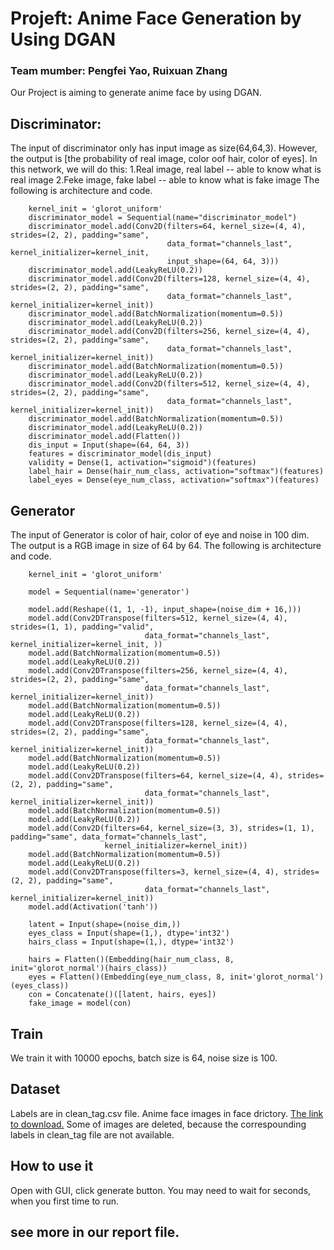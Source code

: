 # Projeft: Anime Face Generation by Using DGAN
### Team mumber: Pengfei Yao, Ruixuan Zhang
Our Project is aiming to generate anime face by using DGAN. 
## Discriminator:
The input of discriminator only has input image as size(64,64,3). However, the output is [the probability of real image, color oof hair, color of eyes].
In this network, we will do this:
    1.Real image, real label -- able to know what is real image
    2.Feke image, fake label -- able to know what is fake image
The following is architecture and code.
```
    kernel_init = 'glorot_uniform'
    discriminator_model = Sequential(name="discriminator_model")
    discriminator_model.add(Conv2D(filters=64, kernel_size=(4, 4), strides=(2, 2), padding="same",
                                   data_format="channels_last", kernel_initializer=kernel_init,
                                   input_shape=(64, 64, 3)))
    discriminator_model.add(LeakyReLU(0.2))
    discriminator_model.add(Conv2D(filters=128, kernel_size=(4, 4), strides=(2, 2), padding="same",
                                   data_format="channels_last", kernel_initializer=kernel_init))
    discriminator_model.add(BatchNormalization(momentum=0.5))
    discriminator_model.add(LeakyReLU(0.2))
    discriminator_model.add(Conv2D(filters=256, kernel_size=(4, 4), strides=(2, 2), padding="same",
                                   data_format="channels_last", kernel_initializer=kernel_init))
    discriminator_model.add(BatchNormalization(momentum=0.5))
    discriminator_model.add(LeakyReLU(0.2))
    discriminator_model.add(Conv2D(filters=512, kernel_size=(4, 4), strides=(2, 2), padding="same",
                                   data_format="channels_last", kernel_initializer=kernel_init))
    discriminator_model.add(BatchNormalization(momentum=0.5))
    discriminator_model.add(LeakyReLU(0.2))
    discriminator_model.add(Flatten())
    dis_input = Input(shape=(64, 64, 3))
    features = discriminator_model(dis_input)
    validity = Dense(1, activation="sigmoid")(features)
    label_hair = Dense(hair_num_class, activation="softmax")(features)
    label_eyes = Dense(eye_num_class, activation="softmax")(features)
```
## Generator
The input of Generator is color of hair, color of eye and noise in 100 dim. The output is a RGB image in size of 64 by 64.
The following is architecture and code.
```
    kernel_init = 'glorot_uniform'

    model = Sequential(name='generator')

    model.add(Reshape((1, 1, -1), input_shape=(noise_dim + 16,)))
    model.add(Conv2DTranspose(filters=512, kernel_size=(4, 4), strides=(1, 1), padding="valid",
                              data_format="channels_last", kernel_initializer=kernel_init, ))
    model.add(BatchNormalization(momentum=0.5))
    model.add(LeakyReLU(0.2))
    model.add(Conv2DTranspose(filters=256, kernel_size=(4, 4), strides=(2, 2), padding="same",
                              data_format="channels_last", kernel_initializer=kernel_init))
    model.add(BatchNormalization(momentum=0.5))
    model.add(LeakyReLU(0.2))
    model.add(Conv2DTranspose(filters=128, kernel_size=(4, 4), strides=(2, 2), padding="same",
                              data_format="channels_last", kernel_initializer=kernel_init))
    model.add(BatchNormalization(momentum=0.5))
    model.add(LeakyReLU(0.2))
    model.add(Conv2DTranspose(filters=64, kernel_size=(4, 4), strides=(2, 2), padding="same",
                              data_format="channels_last", kernel_initializer=kernel_init))
    model.add(BatchNormalization(momentum=0.5))
    model.add(LeakyReLU(0.2))
    model.add(Conv2D(filters=64, kernel_size=(3, 3), strides=(1, 1), padding="same", data_format="channels_last",
                     kernel_initializer=kernel_init))
    model.add(BatchNormalization(momentum=0.5))
    model.add(LeakyReLU(0.2))
    model.add(Conv2DTranspose(filters=3, kernel_size=(4, 4), strides=(2, 2), padding="same",
                              data_format="channels_last", kernel_initializer=kernel_init))
    model.add(Activation('tanh'))

    latent = Input(shape=(noise_dim,))
    eyes_class = Input(shape=(1,), dtype='int32')
    hairs_class = Input(shape=(1,), dtype='int32')

    hairs = Flatten()(Embedding(hair_num_class, 8, init='glorot_normal')(hairs_class))
    eyes = Flatten()(Embedding(eye_num_class, 8, init='glorot_normal')(eyes_class))
    con = Concatenate()([latent, hairs, eyes])
    fake_image = model(con)
```
## Train
We train it with 10000 epochs, batch size is 64, noise size is 100.

## Dataset
Labels are in clean_tag.csv file. Anime face images in face drictory. [The link to download.](https://drive.google.com/file/d/1WWwMgYz9VhKgYfZB0nb_jPmJE-qlEPh0/view?usp=sharing)
Some of images are deleted, because the correspounding labels in clean_tag file are not available.

## How to use it
Open with GUI, click generate button. You may need to wait for seconds, when you first time to run. 
## see more in our report file.



